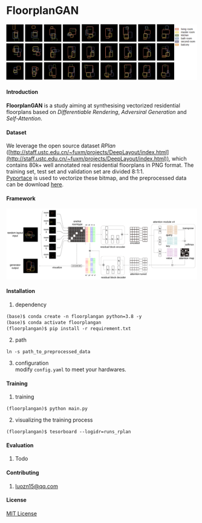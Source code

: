 # FloorplanGAN  
 ![banner](assets/process_p_crop.png)
#### Introduction  
**FloorplanGAN** is a study aiming at synthesising vectorized residential floorplans based on *Differentiable Rendering*, *Adversiral Generation* and *Self-Attention*.
#### Dataset  
We leverage the open source dataset *RPlan* ([http://staff.ustc.edu.cn/~fuxm/projects/DeepLayout/index.html](http://staff.ustc.edu.cn/~fuxm/projects/DeepLayout/index.html)), which contains 80k+ well annotated real residential floorplans in PNG format. The training set, test set and validation set are divided 8:1:1.  
[Pyportace](https://pypi.org/project/pypotrace/) is used to vectorize these bitmap, and the preprocessed data can be download [here](https://cloud.tsinghua.edu.cn/df9310261ee5846998730/).
#### Framework
![model framework](assets/framework-03.svg)

#### Installation

1.  dependency  
```
(base)$ conda create -n floorplangan python=3.8 -y
(base)$ conda activate floorplangan
(floorplangan)$ pip install -r requirement.txt
``` 
2.  path
```
ln -s path_to_preprocessed_data 
```
3.  configuration  
modify `config.yaml` to meet your hardwares.

#### Training

1.  training
```
(floorplangan)$ python main.py
``` 
2.  visualizing the training process  
``` 
(floorplangan)$ tesorboard --logidr=runs_rplan
``` 

#### Evaluation

1.  Todo
#### Contributing
1.  luozn15@qq.com

#### License
[MIT License](LICENSE)